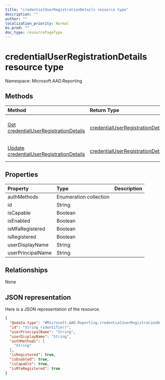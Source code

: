```yaml
---
title: "credentialUserRegistrationDetails resource type"
description: ""
author: ""
localization_priority: Normal
ms.prod: ""
doc_type: resourcePageType
---
```


# credentialUserRegistrationDetails resource type


Namespace: Microsoft.AAD.Reporting



## Methods
|Method|Return Type|Description|
|:---|:---|:---|
|[Get credentialUserRegistrationDetails](../api/microsoft.aad.reporting-credentialuserregistrationdetails-get.md)|[credentialUserRegistrationDetails](../resources/microsoft.aad.reporting-credentialuserregistrationdetails.md)|Read properties and relationships of the [credentialUserRegistrationDetails](../resources/microsoft.aad.reporting-credentialuserregistrationdetails.md) object.|
|[Update credentialUserRegistrationDetails](../api/microsoft.aad.reporting-credentialuserregistrationdetails-update.md)|[credentialUserRegistrationDetails](../resources/microsoft.aad.reporting-credentialuserregistrationdetails.md)|Update the properties of a [credentialUserRegistrationDetails](../resources/microsoft.aad.reporting-credentialuserregistrationdetails.md) object.|

## Properties
|Property|Type|Description|
|:---|:---|:---|
|authMethods|Enumeration collection||
|id|String||
|isCapable|Boolean||
|isEnabled|Boolean||
|isMfaRegistered|Boolean||
|isRegistered|Boolean||
|userDisplayName|String||
|userPrincipalName|String||

## Relationships
None

## JSON representation
Here is a JSON representation of the resource.
<!-- {
  "blockType": "resource",
  "keyProperty": "id",
  "@odata.type": "Microsoft.AAD.Reporting.credentialUserRegistrationDetails",
  "baseType": "",
  "openType": false
}
-->
``` json
{
  "@odata.type": "#Microsoft.AAD.Reporting.credentialUserRegistrationDetails",
  "id": "String (identifier)",
  "userPrincipalName": "String",
  "userDisplayName": "String",
  "authMethods": [
    "String"
  ],
  "isRegistered": true,
  "isEnabled": true,
  "isCapable": true,
  "isMfaRegistered": true
}
```

